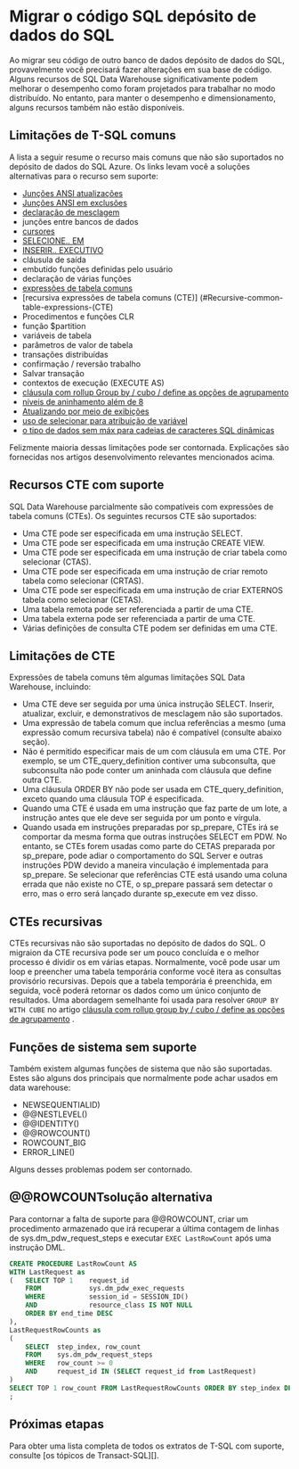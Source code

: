 <properties
   pageTitle="Migrar seu código SQL para SQL Data Warehouse | Microsoft Azure"
   description="Dicas para migrar seu código SQL depósito de dados do SQL Azure para desenvolvimento de soluções."
   services="sql-data-warehouse"
   documentationCenter="NA"
   authors="lodipalm"
   manager="barbkess"
   editor=""/>

<tags
   ms.service="sql-data-warehouse"
   ms.devlang="NA"
   ms.topic="article"
   ms.tgt_pltfrm="NA"
   ms.workload="data-services"
   ms.date="08/02/2016"
   ms.author="lodipalm;barbkess;sonyama;jrj"/>

# <a name="migrate-your-sql-code-to-sql-data-warehouse"></a>Migrar o código SQL depósito de dados do SQL

Ao migrar seu código de outro banco de dados depósito de dados do SQL, provavelmente você precisará fazer alterações em sua base de código. Alguns recursos de SQL Data Warehouse significativamente podem melhorar o desempenho como foram projetados para trabalhar no modo distribuído. No entanto, para manter o desempenho e dimensionamento, alguns recursos também não estão disponíveis.

## <a name="common-t-sql-limitations"></a>Limitações de T-SQL comuns

A lista a seguir resume o recurso mais comuns que não são suportados no depósito de dados do SQL Azure. Os links levam você a soluções alternativas para o recurso sem suporte:

- [Junções ANSI atualizações][]
- [Junções ANSI em exclusões][]
- [declaração de mesclagem][]
- junções entre bancos de dados
- [cursores][]
- [SELECIONE.. EM][]
- [INSERIR.. EXECUTIVO][]
- cláusula de saída
- embutido funções definidas pelo usuário
- declaração de várias funções
- [expressões de tabela comuns](#Common-table-expressions)
- [recursiva expressões de tabela comuns (CTE)] (#Recursive-common-table-expressions-(CTE)
- Procedimentos e funções CLR
- função $partition
- variáveis de tabela
- parâmetros de valor de tabela
- transações distribuídas
- confirmação / reversão trabalho
- Salvar transação
- contextos de execução (EXECUTE AS)
- [cláusula com rollup Group by / cubo / define as opções de agrupamento][]
- [níveis de aninhamento além de 8][]
- [Atualizando por meio de exibições][]
- [uso de selecionar para atribuição de variável][]
- [o tipo de dados sem máx para cadeias de caracteres SQL dinâmicas][]

Felizmente maioria dessas limitações pode ser contornada. Explicações são fornecidas nos artigos desenvolvimento relevantes mencionados acima.

## <a name="supported-cte-features"></a>Recursos CTE com suporte

SQL Data Warehouse parcialmente são compatíveis com expressões de tabela comuns (CTEs).  Os seguintes recursos CTE são suportados:

- Uma CTE pode ser especificada em uma instrução SELECT.
- Uma CTE pode ser especificada em uma instrução CREATE VIEW.
- Uma CTE pode ser especificada em uma instrução de criar tabela como selecionar (CTAS).
- Uma CTE pode ser especificada em uma instrução de criar remoto tabela como selecionar (CRTAS).
- Uma CTE pode ser especificada em uma instrução de criar EXTERNOS tabela como selecionar (CETAS).
- Uma tabela remota pode ser referenciada a partir de uma CTE.
- Uma tabela externa pode ser referenciada a partir de uma CTE.
- Várias definições de consulta CTE podem ser definidas em uma CTE.

## <a name="cte-limitations"></a>Limitações de CTE

Expressões de tabela comuns têm algumas limitações SQL Data Warehouse, incluindo:

- Uma CTE deve ser seguida por uma única instrução SELECT. Inserir, atualizar, excluir, e demonstrativos de mesclagem não são suportados.
- Uma expressão de tabela comum que inclua referências a mesmo (uma expressão comum recursiva tabela) não é compatível (consulte abaixo seção).
- Não é permitido especificar mais de um com cláusula em uma CTE. Por exemplo, se um CTE_query_definition contiver uma subconsulta, que subconsulta não pode conter um aninhada com cláusula que define outra CTE.
- Uma cláusula ORDER BY não pode ser usada em CTE_query_definition, exceto quando uma cláusula TOP é especificada.
- Quando uma CTE é usada em uma instrução que faz parte de um lote, a instrução antes que ele deve ser seguida por um ponto e vírgula.
- Quando usada em instruções preparadas por sp_prepare, CTEs irá se comportar da mesma forma que outras instruções SELECT em PDW. No entanto, se CTEs forem usadas como parte do CETAS preparada por sp_prepare, pode adiar o comportamento do SQL Server e outras instruções PDW devido a maneira vinculação é implementada para sp_prepare. Se selecionar que referências CTE está usando uma coluna errada que não existe no CTE, o sp_prepare passará sem detectar o erro, mas o erro será lançado durante sp_execute em vez disso.

## <a name="recursive-ctes"></a>CTEs recursivas

CTEs recursivas não são suportadas no depósito de dados do SQL.  O migraion da CTE recursiva pode ser um pouco concluída e o melhor processo é dividir os em várias etapas. Normalmente, você pode usar um loop e preencher uma tabela temporária conforme você itera as consultas provisório recursivas. Depois que a tabela temporária é preenchida, em seguida, você poderá retornar os dados como um único conjunto de resultados. Uma abordagem semelhante foi usada para resolver `GROUP BY WITH CUBE` no artigo [cláusula com rollup group by / cubo / define as opções de agrupamento][] .

## <a name="unsupported-system-functions"></a>Funções de sistema sem suporte

Também existem algumas funções de sistema que não são suportadas. Estes são alguns dos principais que normalmente pode achar usados em data warehouse:

- NEWSEQUENTIALID)
- @@NESTLEVEL()
- @@IDENTITY()
- @@ROWCOUNT()
- ROWCOUNT_BIG
- ERROR_LINE()

Alguns desses problemas podem ser contornado.

## <a name="rowcount-workaround"></a>@@ROWCOUNTsolução alternativa

Para contornar a falta de suporte para @@ROWCOUNT, criar um procedimento armazenado que irá recuperar a última contagem de linhas de sys.dm_pdw_request_steps e executar `EXEC LastRowCount` após uma instrução DML.

```sql
CREATE PROCEDURE LastRowCount AS
WITH LastRequest as 
(   SELECT TOP 1    request_id
    FROM            sys.dm_pdw_exec_requests
    WHERE           session_id = SESSION_ID()
    AND             resource_class IS NOT NULL
    ORDER BY end_time DESC
),
LastRequestRowCounts as
(
    SELECT  step_index, row_count
    FROM    sys.dm_pdw_request_steps
    WHERE   row_count >= 0
    AND     request_id IN (SELECT request_id from LastRequest)
)
SELECT TOP 1 row_count FROM LastRequestRowCounts ORDER BY step_index DESC
;
```

## <a name="next-steps"></a>Próximas etapas
Para obter uma lista completa de todos os extratos de T-SQL com suporte, consulte [os tópicos de Transact-SQL][].

<!--Image references-->

<!--Article references-->
[Junções ANSI atualizações]: ./sql-data-warehouse-develop-ctas.md#ansi-join-replacement-for-update-statements
[Junções ANSI em exclusões]: ./sql-data-warehouse-develop-ctas.md#ansi-join-replacement-for-delete-statements
[declaração de mesclagem]: ./sql-data-warehouse-develop-ctas.md#replace-merge-statements
[INSERIR.. EXECUTIVO]: ./sql-data-warehouse-tables-temporary.md#modularizing-code
[Tópicos de Transact-SQL]: ./sql-data-warehouse-reference-tsql-statements.md

[cursores]: ./sql-data-warehouse-develop-loops.md
[SELECIONE.. EM]: ./sql-data-warehouse-develop-ctas.md#selectinto
[cláusula com rollup Group by / cubo / define as opções de agrupamento]: ./sql-data-warehouse-develop-group-by-options.md
[níveis de aninhamento além de 8]: ./sql-data-warehouse-develop-transactions.md
[Atualizando por meio de exibições]: ./sql-data-warehouse-develop-views.md
[uso de selecionar para atribuição de variável]: ./sql-data-warehouse-develop-variable-assignment.md
[o tipo de dados sem máx para cadeias de caracteres SQL dinâmicas]: ./sql-data-warehouse-develop-dynamic-sql.md

<!--MSDN references-->

<!--Other Web references-->
